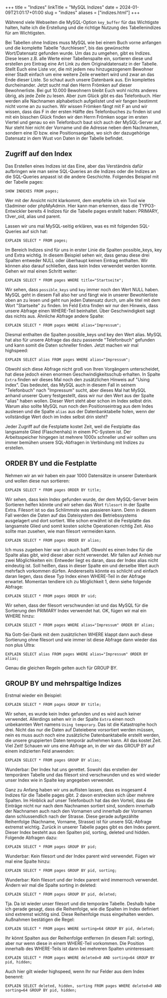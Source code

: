 +++
title = "Indizes"
linkTitle = "MySQL Indizes"
date = 2024-01-09T21:01:17+01:00
slug = "indizes"
aliases = ["indizes.html"]
+++

Während viele Webseiten die MySQL-Option `key_buffer` für das Wichtigste halten, halte ich die Erstellung und die richtige Nutzung des Tabellenindizes für am Wichtigsten.

Bei Tabellen ohne Indizes muss MySQL wie bei einem Buch vorne anfangen und die komplette Tabelle "durchlesen", bis das gewünschte Wort/Datensatz gefunden wurde. Um das zu umgehen, gibt es Indizes. Diese lesen z.B. alle Werte einer Tabellenspalte ein, sortieren diese und erstellen pro Eintrag eine Art Link zu dem Originaldatensatz in der Tabelle. Stellt Euch eine Liste vor, die mit jedem neu hinzugezogenem Bewohner einer Stadt einfach um eine weitere Zeile erweitert wird und zwar an das Ende dieser Liste. So schaut auch unsere Datenbank aus. Ein komplettes durcheinander. Jetzt sucht mal den Herrn Frömken auf dieser Bewohnerliste. Bei gut 10.000 Bewohnern bleibt Euch wohl nichts anderes übrig, als jede Zeile zu lesen. Aber zum Glück gibt es das Telefonbuch. Hier werden alle Nachnamen alphabetisch aufgelistet und wir fangen bestimmt nicht vorne an zu suchen. Wir wissen Frömken fängt mit F an und wir wissen, dass das F in der ersten Hälfte des Telefonbuches zu finden ist und mit ein bisschen Glück finden wir den Herrn Frömken sogar im ersten Viertel und genau so ein Telefonbuch baut sich auch der MySQL-Server auf. Nur steht hier nicht der Vorname und die Adresse neben dem Nachnamen, sondern eine ID bzw. eine Positionsangabe, wo sich der dazugehörige Datensatz in dem Wust von Daten in der Tabelle befindet.

## Zugriff auf den Index

Das Erstellen eines Indizes ist das Eine, aber das Verständnis dafür aufbringen wie man seine SQL-Queries an die Indizes oder die Indizes an die SQL-Queries anpasst ist die andere Geschichte. Folgendes Beispiel mit der Tabelle pages:

```mysql
SHOW INDEXES FROM pages;
```

Wer mit der Ansicht nicht klarkommt, dem empfehle ich ein Tool wie t3adminer oder phpMyAdmin. Hier kann man erkennen, dass die TYPO3-Entwickler bereits 4 Indizes für die Tabelle pages erstellt haben: PRIMARY, t3ver_oid, alias und parent.

Lassen wir uns mal MySQL-seitig erklären, was es mit folgenden SQL-Queries auf sich hat:

```mysql
EXPLAIN SELECT * FROM pages;
```

Im Bereich Indizes sind für uns in erster Linie die Spalten possible_keys, key und Extra wichtig. In diesem Beispiel sehen wir, dass genau diese drei Spalten entweder NULL oder überhaupt keinen Eintrag enthalten. Wir können also darauf schließen, dass kein Index verwendet werden konnte. Gehen wir mal einen Schritt weiter:

```mysql
EXPLAIN SELECT * FROM pages WHERE title="Startseite";
```

Wir sehen, dass `possible_keys` und `key` immer noch den Wert NULL haben. MySQL geht in diesem Fall also her und fängt wie in unserer Bewohlerliste oben an zu lesen und geht nun jeden Datensatz durch, um alle titel mit dem Wort "Startseite" zu finden. Im Feld Extra finden wir nur den Hinweis, dass unsere Abfrage einen WHERE-Teil beinhaltet. Über Geschwindigkeit sagt das nichts aus. Ähnliche Abfrage andere Spalte:

```mysql
EXPLAIN SELECT * FROM pages WHERE alias="Impressum";
```

Diesmal enthalten die Spalten possible_keys und key den Wert alias. MySQL hat also für unsere Abfrage das dazu passende "Telefonbuch" gefunden und kann somit die Daten schneller finden. Jetzt machen wir mal highspeed:

```mysql
EXPLAIN SELECT alias FROM pages WHERE alias="Impressum";
```

Obwohl sich diese Abfrage nicht groß von Ihren Vorgängern unterscheidet, hat diese jedoch einen enormen Geschwindigkeitsschub erhalten. In Spalte `Extra` finden wir dieses Mal noch den zusätzlichen Hinweis auf "Using index". Das bedeutet, das MySQL auch in diesem Fall in seinem "Telefonbuch" nach "Impressum" sucht, aber dieses Mal hat MySQL anhand unserer Query festgestellt, dass wir nur den Wert aus der Spalte "alias" haben wollen. Dieser Wert steht aber schon im Index selbst drin. Warum also sollte MySQL nun noch den Positionseintrag aus dem Indes auslesen und die Spalte `alias` aus der Datenbanktabelle holen, wenn der vollständige Wert doch im Index selbst drin steht?

Jeder Zugriff auf die Festplatte kostet Zeit, weil die Festplatte das langsamste Glied (Flaschenhals) in einem PC-System ist. Der Arbeitsspeicher hingegen ist mehrere 1000x schneller und wir sollten uns immer bemühen unsere SQL-Abfragen in Verbindung mit Indizes zu erstellen.

## ORDER BY und die Festplatte

Nehmen wir an wir haben ein paar 1000 Datensätze in unserer Datenbank und wollen diese nun sortieren:

```mysql
EXPLAIN SELECT * FROM pages ORDER BY title;
```

Wir sehen, dass kein Index gefunden wurde, der dem MySQL-Server beim Sortieren helfen könnte und wir sehen das Wort `filesort` in der Spalte Extra. Filesort ist so das Schlimmste was passieren kann. Denn in diesem Fall werden die Daten auf das Dateisystem des Betriebssystems ausgelagert und dort sortiert. Wie schon erwähnt ist die Festplatte das langsamste Glied und somit kosten solche Operationen richtig Zeit. Also sollte man zusehen, wie man filesort vermeiden kann.

```mysql
EXPLAIN SELECT * FROM pages ORDER BY alias;
```

Ich muss zugeben hier war ich auch baff. Obwohl es einen Index für die Spalte alias gibt, wird dieser aber nicht verwendet. Mir fallen auf Anhieb nur zwei Möglichkeiten ein: Entweder liegt es daran, dass der Index alias nicht eindeutig ist. Soll heißen, dass in dieser Spalte ein und derselbe Wert auch mehrfach vorkommen dürfen. Andererseits könnte es schlicht und einfach daran liegen, dass diese Typ Index einen WHERE-Teil in der Abfrage erwartet. Momentan tendiere ich zu Möglichkeit 1, denn siehe folgende Abfrage:

```mysql
EXPLAIN SELECT * FROM pages ORDER BY uid;
```

Wir sehen, dass der filesort verschwunden ist und das MySQL für die Sortierung den PRIMARY Index verwendet hat. OK, fügen wir mal ein WHERE hinzu:

```mysql
EXPLAIN SELECT * FROM pages WHERE alias="Impressum" ORDER BY alias;
```

Na Gott-Sei-Dank mit dem zusätzlichen WHERE klappt dann auch diese Sortierung ohne filesort und wie immer ist diese Abfrage dann wieder das non plus Ultra:

```mysql
EXPLAIN SELECT alias FROM pages WHERE alias="Impressum" ORDER BY alias;
```

Genau die gleichen Regeln gelten auch für GROUP BY.

## GROUP BY und mehrspaltige Indizes

Erstmal wieder ein Beispiel:

```mysql
EXPLAIN SELECT * FROM pages GROUP BY title;
```

Wir sehen, es wurde kein Index gefunden und es wird auch keiner verwendet. Allerdings sehen wir in der Spalte `Extra` einen noch unbekannten Wert namens `Using temporary`. Das ist die Katastrophe hoch drei. Nicht das nur die Daten auf Dateiebene vorsortiert werden müssen, nein es muss auch noch eine zusätzliche Datenbanktabelle erstellt werden, die unsere gruppierten Daten temporär aufnehmen kann. All das kostet Zeit. Viel Zeit! Schauen wir uns eine Abfrage an, in der wir das GROUP BY auf einem indizierten Feld anwenden:

```mysql
EXPLAIN SELECT * FROM pages GROUP BY alias;
```

Wunderbar: Der Index hat uns gerettet. Sowohl das erstellen der temporären Tabelle und das filesort sind verschwunden und es wird wieder unser Index wie in Spalte key angegeben verwendet.

Ganz zu Anfang haben wir uns auflisten lassen, dass es insgesamt 4 Indizes für die Tabelle pages gibt. 2 davon erstrecken sich über mehrere Spalten. Im Hinblick auf unser Telefonbuch hat das den Vorteil, dass die Einträge nicht nur nach dem Nachnamen sortiert sind, sondern innerhalb der Nachnamen auch nach den Vornamen und innerhalb der Vornamen dann schlussendlich nach der Strasse. Diese gerade aufgezählte Reihenfolge (Nachname, Vorname, Strasse) ist für unsere SQL-Abfrage extremst wichtig. Zurück in unserer Tabelle pages gibt es den Index parent. Dieser Index besteht aus den Spalten pid, sorting, deleted und hidden. Folgende Abfragen dazu:

```mysql
EXPLAIN SELECT * FROM pages GROUP BY pid;
```

Wunderbar: Kein filesort und der Index parent wird verwendet. Fügen wir mal eine Spalte hinzu:

```mysql
EXPLAIN SELECT * FROM pages GROUP BY pid, sorting;
```

Wunderbar: Kein filesort und der Index parent wird immernoch verwendet. Ändern wir mal die Spalte sorting in deleted:

```mysql
EXPLAIN SELECT * FROM pages GROUP BY pid, deleted;
```

Tja. Da ist wieder unser filesort und die temporäre Tabelle. Deshalb habe ich gerade gesagt, dass die Reihenfolge, wie die Spalten im Index definiert sind extremst wichtig sind. Diese Reihenfolge muss eingehalten werden. Außnahmen bestätigen die Regel:

```mysql
EXPLAIN SELECT * FROM pages WHERE sorting=64 GROUP BY pid, deleted;
```

Ihr könnt Spalten aus der Reihenfolge entfernen (in diesem Fall: sorting), aber nur wenn diese in einem WHERE-Teil vorkommen. Die Position innerhalb des WHERE-Teils ist dann bei mehreren Spalten uninteressant:

```mysql
EXPLAIN SELECT * FROM pages WHERE deleted=0 AND sorting=64 GROUP BY pid, hidden;
```

Auch hier gilt wieder highspeed, wenn Ihr nur Felder aus dem Index benennt:

```mysql
EXPLAIN SELECT deleted, hidden, sorting FROM pages WHERE deleted=0 AND sorting=64 GROUP BY pid, hidden;
```
